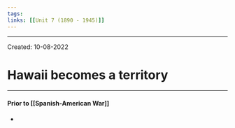 ```yaml
---
tags: 
links: [[Unit 7 (1890 - 1945)]]
---
```

---
Created: 10-08-2022
# Hawaii becomes a territory
---
#### Prior to [[Spanish-American War]]
- 

